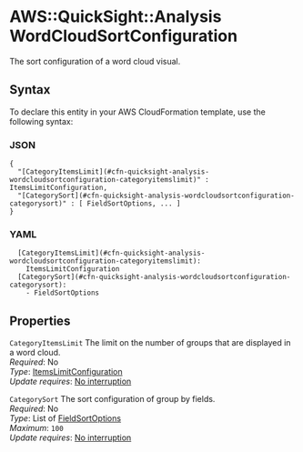 # AWS::QuickSight::Analysis WordCloudSortConfiguration<a name="aws-properties-quicksight-analysis-wordcloudsortconfiguration"></a>

The sort configuration of a word cloud visual\.

## Syntax<a name="aws-properties-quicksight-analysis-wordcloudsortconfiguration-syntax"></a>

To declare this entity in your AWS CloudFormation template, use the following syntax:

### JSON<a name="aws-properties-quicksight-analysis-wordcloudsortconfiguration-syntax.json"></a>

```
{
  "[CategoryItemsLimit](#cfn-quicksight-analysis-wordcloudsortconfiguration-categoryitemslimit)" : ItemsLimitConfiguration,
  "[CategorySort](#cfn-quicksight-analysis-wordcloudsortconfiguration-categorysort)" : [ FieldSortOptions, ... ]
}
```

### YAML<a name="aws-properties-quicksight-analysis-wordcloudsortconfiguration-syntax.yaml"></a>

```
  [CategoryItemsLimit](#cfn-quicksight-analysis-wordcloudsortconfiguration-categoryitemslimit): 
    ItemsLimitConfiguration
  [CategorySort](#cfn-quicksight-analysis-wordcloudsortconfiguration-categorysort): 
    - FieldSortOptions
```

## Properties<a name="aws-properties-quicksight-analysis-wordcloudsortconfiguration-properties"></a>

`CategoryItemsLimit`  <a name="cfn-quicksight-analysis-wordcloudsortconfiguration-categoryitemslimit"></a>
The limit on the number of groups that are displayed in a word cloud\.  
*Required*: No  
*Type*: [ItemsLimitConfiguration](aws-properties-quicksight-analysis-itemslimitconfiguration.md)  
*Update requires*: [No interruption](https://docs.aws.amazon.com/AWSCloudFormation/latest/UserGuide/using-cfn-updating-stacks-update-behaviors.html#update-no-interrupt)

`CategorySort`  <a name="cfn-quicksight-analysis-wordcloudsortconfiguration-categorysort"></a>
The sort configuration of group by fields\.  
*Required*: No  
*Type*: List of [FieldSortOptions](aws-properties-quicksight-analysis-fieldsortoptions.md)  
*Maximum*: `100`  
*Update requires*: [No interruption](https://docs.aws.amazon.com/AWSCloudFormation/latest/UserGuide/using-cfn-updating-stacks-update-behaviors.html#update-no-interrupt)